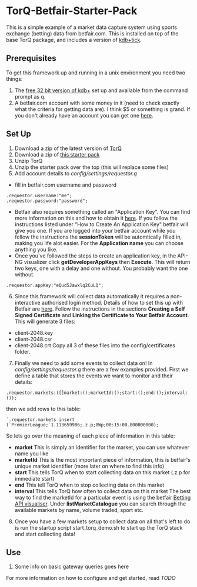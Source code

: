 # TorQ-Betfair-Starter-Pack
This is a simple example of a market data capture system using sports exchange (betting) data from betfair.com.  This is installed on top of the base TorQ package, and includes a version of [kdb+tick](http://code.kx.com/wsvn/code/kx/kdb+tick).

## Prerequisites

To get this framework up and running in a unix environment you need two things:

1. The [free 32 bit version of kdb+](http://kx.com/software-download.php) set up and available from the command prompt as q.
2. A betfair.com account with some money in it (need to check exactly what the criteria for getting data are).  I think $5 or something is grand. If you don't already have an account you can get one [here](https://register.betfair.com/account/registration).


## Set Up

1. Download a zip of the latest version of [TorQ](https://github.com/AquaQAnalytics/TorQ/archive/master.zip)
2. Download a zip of [this starter pack](https://github.com/AquaQAnalytics/TorQonnect-Betfair/archive/master.zip)
3. Unzip TorQ
4. Unzip the starter pack over the top (this will replace some files)
5. Add account details to *config/settings/requestor.q*
  - fill in betfair.com username and password
```
.requestor.username:"me";
.requestor.password:"password";
```
  - Betfair also requires something called an "Application Key".  You can find more information on this and how to obtain it [here](https://api.developer.betfair.com/services/webapps/docs/display/1smk3cen4v3lu3yomq5qye0ni/Application+Keys).  If you follow the instructions listed under "How to Create An Application Key" betfair will give you one.  If you are logged into your betfair account while you follow the instructions the **sessionToken** will be automtically filled in, making you life alot easier.  For the **Application name** you can choose anything you like.
  - Once you've followed the steps to create an application key, in the API-NG visualizer click **getDeveloperAppKeys** then **Execute**.  This will return two keys, one with a delay and one without.  You probably want the one without.
```
.requestor.appKey:"eQud5Jawxlq2CuLQ";
```
6. Since this framework will collect data automatically it requires a non-interactive authorised login method.  Details of how to set this up with Betfair are [here](https://api.developer.betfair.com/services/webapps/docs/display/1smk3cen4v3lu3yomq5qye0ni/Non-Interactive+%28bot%29+login).  Follow the instructions in the sections **Creating a Self Signed Certificate** and **Linking the Certificate to Your Betfair Account**.  This will generate 3 files:
  - client-2048.key
  - client-2048.csr
  - client-2048.crt
  Copy all 3 of these files into the config/certificates folder.
7. Finally we need to add some events to collect data on!  In *config/settings/requestor.q* there are a few examples provided.  First we define a table that stores the events we want to monitor and their details:
```
.requestor.markets:([]market:();marketId:();start:();end:();interval:());
```
  then we add rows to this table:
```
`.requestor.markets insert (`PremierLeague;`1.113659986;.z.p;0Wp;00:15:00.000000000);
```
  So lets go over the meaning of each piece of information in this table:
  - **market** This is simply an identifier for the market, you can use whatever name you like
  - **marketId** This is the most important piece of information, this is betfair's unique market identifier (more later on where to find this info)
  - **start** This tells TorQ when to start collecting data on this market (.z.p for immediate start)
  - **end** This tell TorQ when to stop collecting data on this market 
  - **interval** This tells TorQ how often to collect data on this market
  The best way to find the marketId for a particular event is using the betfair [Betting API visualiser](https://developer.betfair.com/visualisers/api-ng-sports-operations/).  Under **listMarketCatalogue** you can search through the available markets by name, volume traded, sport etc.
8. Once you have a few markets setup to collect data on all that's left to do is run the startup script start_torq_demo.sh to start up the TorQ stack and start collecting data!

## Use

1. Some info on basic gateway queries goes here 


For more information on how to configure and get started, read *TODO*

